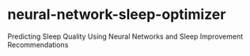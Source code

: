 # neural-network-sleep-optimizer
Predicting Sleep Quality Using Neural Networks and Sleep Improvement Recommendations

